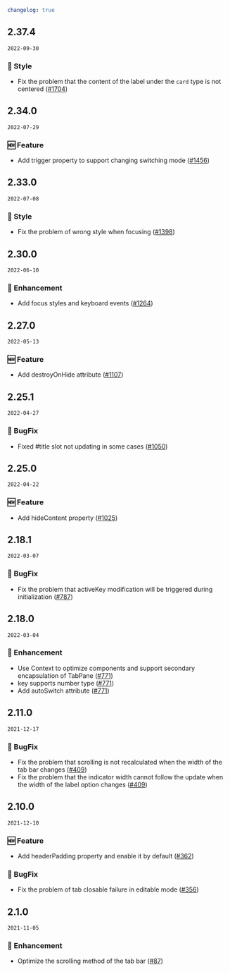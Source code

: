 ```yaml
changelog: true
```

## 2.37.4

`2022-09-30`

### 💅 Style

- Fix the problem that the content of the label under the `card` type is not centered ([#1704](https://github.com/arco-design/arco-design-vue/pull/1704))


## 2.34.0

`2022-07-29`

### 🆕 Feature

- Add trigger property to support changing switching mode ([#1456](https://github.com/arco-design/arco-design-vue/pull/1456))


## 2.33.0

`2022-07-08`

### 💅 Style

- Fix the problem of wrong style when focusing ([#1398](https://github.com/arco-design/arco-design-vue/pull/1398))


## 2.30.0

`2022-06-10`

### 💎 Enhancement

- Add focus styles and keyboard events ([#1264](https://github.com/arco-design/arco-design-vue/pull/1264))


## 2.27.0

`2022-05-13`

### 🆕 Feature

- Add destroyOnHide attribute ([#1107](https://github.com/arco-design/arco-design-vue/pull/1107))


## 2.25.1

`2022-04-27`

### 🐛 BugFix

- Fixed #title slot not updating in some cases ([#1050](https://github.com/arco-design/arco-design-vue/pull/1050))


## 2.25.0

`2022-04-22`

### 🆕 Feature

- Add hideContent property ([#1025](https://github.com/arco-design/arco-design-vue/pull/1025))


## 2.18.1

`2022-03-07`

### 🐛 BugFix

- Fix the problem that activeKey modification will be triggered during initialization ([#787](https://github.com/arco-design/arco-design-vue/pull/787))


## 2.18.0

`2022-03-04`

### 💎 Enhancement

- Use Context to optimize components and support secondary encapsulation of TabPane ([#771](https://github.com/arco-design/arco-design-vue/pull/771))
- key supports number type ([#771](https://github.com/arco-design/arco-design-vue/pull/771))
- Add autoSwitch attribute ([#771](https://github.com/arco-design/arco-design-vue/pull/771))


## 2.11.0

`2021-12-17`

### 🐛 BugFix

- Fix the problem that scrolling is not recalculated when the width of the tab bar changes ([#409](https://github.com/arco-design/arco-design-vue/pull/409))
- Fix the problem that the indicator width cannot follow the update when the width of the label option changes ([#409](https://github.com/arco-design/arco-design-vue/pull/409))


## 2.10.0

`2021-12-10`

### 🆕 Feature

- Add headerPadding property and enable it by default ([#362](https://github.com/arco-design/arco-design-vue/pull/362))

### 🐛 BugFix

- Fix the problem of tab closable failure in editable mode ([#356](https://github.com/arco-design/arco-design-vue/pull/356))


## 2.1.0

`2021-11-05`

### 💎 Enhancement

- Optimize the scrolling method of the tab bar ([#87](https://github.com/arco-design/arco-design-vue/pull/87))

